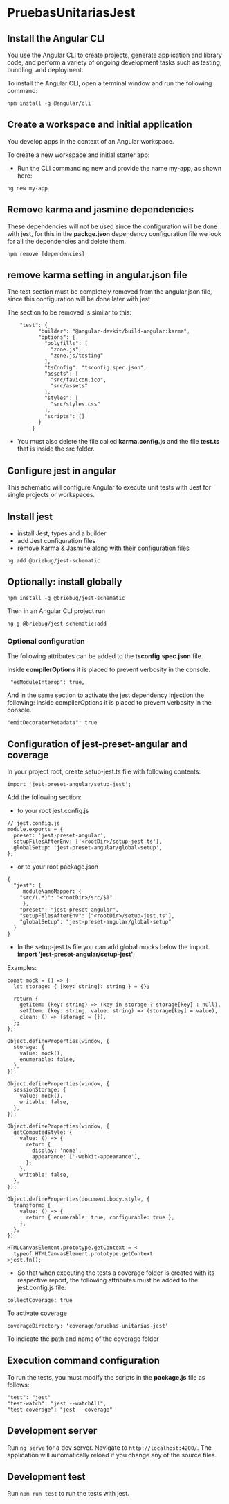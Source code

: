 # PruebasUnitariasJest

## Install the Angular CLI

You use the Angular CLI to create projects, generate application and library code, and perform a variety of ongoing development tasks such as testing, bundling, and deployment.

To install the Angular CLI, open a terminal window and run the following command:

```
npm install -g @angular/cli
```

## Create a workspace and initial application

You develop apps in the context of an Angular workspace.

To create a new workspace and initial starter app:

- Run the CLI command ng new and provide the name my-app, as shown here:

```
ng new my-app
```

## Remove karma and jasmine dependencies

These dependencies will not be used since the configuration will be done with jest, for this in the **packge.json** dependency configuration file we look for all the dependencies and delete them.

```
npm remove [dependencies]
```

## remove karma setting in **angular.json** file

The test section must be completely removed from the angular.json file, since this configuration will be done later with jest

The section to be removed is similar to this:

```
    "test": {
          "builder": "@angular-devkit/build-angular:karma",
          "options": {
            "polyfills": [
              "zone.js",
              "zone.js/testing"
            ],
            "tsConfig": "tsconfig.spec.json",
            "assets": [
              "src/favicon.ico",
              "src/assets"
            ],
            "styles": [
              "src/styles.css"
            ],
            "scripts": []
          }
        }

```

- You must also delete the file called **karma.config.js** and the file **test.ts** that is inside the src folder.

## Configure jest in angular

This schematic will configure Angular to execute unit tests with Jest for single projects or workspaces.

## Install jest

- install Jest, types and a builder
- add Jest configuration files
- remove Karma & Jasmine along with their configuration files

```
ng add @briebug/jest-schematic
```

## Optionally: install globally

```
npm install -g @briebug/jest-schematic
```

Then in an Angular CLI project run

```
ng g @briebug/jest-schematic:add
```

### Optional configuration

The following attributes can be added to the **tsconfig.spec.json** file.

Inside **compilerOptions** it is placed to prevent verbosity in the console.

```
 "esModuleInterop": true,
```

And in the same section to activate the jest dependency injection the following:
Inside compilerOptions it is placed to prevent verbosity in the console.

```
"emitDecoratorMetadata": true
```

## Configuration of jest-preset-angular and coverage

In your project root, create setup-jest.ts file with following contents:

```
import 'jest-preset-angular/setup-jest';
```

Add the following section:

- to your root jest.config.js

```
// jest.config.js
module.exports = {
  preset: 'jest-preset-angular',
  setupFilesAfterEnv: ['<rootDir>/setup-jest.ts'],
  globalSetup: 'jest-preset-angular/global-setup',
};
```

- or to your root package.json

```
{
  "jest": {
     moduleNameMapper: {
    "src/(.*)": "<rootDir>/src/$1"
     },
    "preset": "jest-preset-angular",
    "setupFilesAfterEnv": ["<rootDir>/setup-jest.ts"],
    "globalSetup": "jest-preset-angular/global-setup"
  }
}
```

- In the setup-jest.ts file you can add global mocks below the import.
  **import 'jest-preset-angular/setup-jest'**;

Examples:

```
const mock = () => {
  let storage: { [key: string]: string } = {};

  return {
    getItem: (key: string) => (key in storage ? storage[key] : null),
    setItem: (key: string, value: string) => (storage[key] = value),
    clean: () => (storage = {}),
  };
};

Object.defineProperties(window, {
  storage: {
    value: mock(),
    enumerable: false,
  },
});

Object.defineProperties(window, {
  sessionStorage: {
    value: mock(),
    writable: false,
  },
});

Object.defineProperties(window, {
  getComputedStyle: {
    value: () => {
      return {
        display: 'none',
        appearance: ['-webkit-appearance'],
      };
    },
    writable: false,
  },
});

Object.defineProperties(document.body.style, {
  transform: {
    value: () => {
      return { enumerable: true, configurable: true };
    },
  },
});

HTMLCanvasElement.prototype.getContext = <
  typeof HTMLCanvasElement.prototype.getContext
>jest.fn();

```

- So that when executing the tests a coverage folder is created with its respective report, the following attributes must be added to the jest.config.js file:

```
collectCoverage: true
```

To activate coverage

```
coverageDirectory: 'coverage/pruebas-unitarias-jest'
```

To indicate the path and name of the coverage folder

## Execution command configuration

To run the tests, you must modify the scripts in the **package.js** file as follows:

```
"test": "jest"
"test-watch": "jest --watchAll",
"test-coverage": "jest --coverage"
```

## Development server

Run `ng serve` for a dev server. Navigate to `http://localhost:4200/`. The application will automatically reload if you change any of the source files.

## Development test

Run `npm run test` to run the tests with jest.
